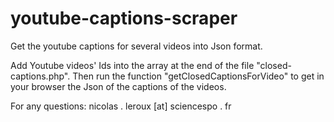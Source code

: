 # youtube-captions-scraper
Get the youtube captions for several videos into Json format.

Add Youtube videos' Ids into the array at the end of the file "closed-captions.php". Then run the function "getClosedCaptionsForVideo" to get in your browser the Json of the captions of the videos.

For any questions: nicolas . leroux [at] sciencespo . fr
